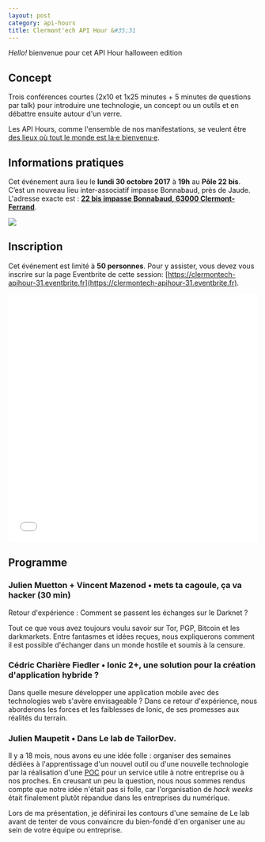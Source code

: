 ```yaml
---
layout: post
category: api-hours
title: Clermont'ech API Hour &#35;31
---
```


_Hello!_ bienvenue pour cet API Hour halloween edition

## Concept

Trois conférences courtes (2x10 et 1x25 minutes + 5 minutes de questions par talk)
pour introduire une technologie, un concept ou un outils et en débattre ensuite
autour d'un verre.

Les API Hours, comme l'ensemble de nos manifestations, se veulent être [des
lieux où tout le monde est la·e bienvenu·e](/code-of-conduct.html).


## Informations pratiques

Cet événement aura lieu le **lundi 30 octobre 2017** à **19h** au **Pôle 22 bis**.  C’est un nouveau lieu
inter-associatif impasse Bonnabaud, près de Jaude.  L'adresse exacte est : [**22 bis impasse Bonnabaud, 63000 Clermont-Ferrand**](https://goo.gl/maps/KRs8ibVn6nu).

[![](http://maps.googleapis.com/maps/api/staticmap?center=22+Impasse+Bonnabaud%2C+63000+Clermont-Ferrand&size=600x400&sensor=false&markers=color:red%7C45.775138,3.078713)](https://goo.gl/maps/KRs8ibVn6nu)

## Inscription

Cet événement est limité à **50 personnes**.  Pour y assister, vous devez vous
inscrire sur la page Eventbrite de cette session: [https://clermontech-apihour-31.eventbrite.fr](https://clermontech-apihour-31.eventbrite.fr).

<iframe src="//eventbrite.fr/tickets-external?eid=38886144505&ref=etckt" frameborder="0" height="500" width="100%" vspace="0" hspace="0" marginheight="5" marginwidth="5" scrolling="auto" allowtransparency="true"></iframe>


## Programme

### Julien Muetton + Vincent Mazenod • mets ta cagoule, ça va hacker (30 min)

Retour d'expérience : Comment se passent les échanges sur le Darknet ?

Tout ce que vous avez toujours voulu savoir sur Tor, PGP, Bitcoin et les darkmarkets.
Entre fantasmes et idées reçues, nous expliquerons comment il est possible d'échanger dans un monde hostile et soumis à la censure.

### Cédric Charière Fiedler • Ionic 2+, une solution pour la création d'application hybride ?

Dans quelle mesure développer une application mobile avec des technologies web s'avère envisageable ?
Dans ce retour d'expérience, nous aborderons les forces et les faiblesses de Ionic, de ses promesses
aux réalités du terrain.

### Julien Maupetit • Dans Le lab de TailorDev.

Il y a 18 mois, nous avons eu une idée folle : organiser des semaines dédiées à l'apprentissage d'un nouvel outil ou d'une nouvelle technologie par la réalisation d'une [POC](https://en.wikipedia.org/wiki/Proof_of_concept) pour un service utile à notre entreprise ou à nos proches. En creusant un peu la question, nous nous sommes rendus compte que notre idée n'était pas si folle, car l'organisation de _hack weeks_ était finalement plutôt répandue dans les entreprises du numérique.

Lors de ma présentation, je définirai les contours d'une semaine de Le lab avant de tenter de vous convaincre du bien-fondé d'en organiser une au sein de votre équipe ou entreprise.
